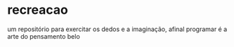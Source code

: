 # recreacao
um repositório para exercitar os dedos e a imaginação, afinal programar é a arte do pensamento belo
